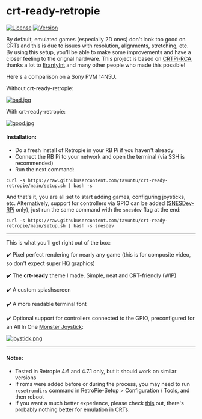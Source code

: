 # crt-ready-retropie

[![License](http://img.shields.io/:license-MIT-blue.svg)](https://github.com/tavuntu/crt-ready-retropie/blob/master/LICENSE.md)
[![Version](http://img.shields.io/:beta-0.0.3-green.svg)](https://github.com/tavuntu/crt-ready-retropie)

By default, emulated games (especially 2D ones) don't look too good on CRTs and this is due to issues with resolution, alignments, stretching, etc. By using this setup, you'll be able to make some improvements and have a closer feeling to the orignal hardware. This project is based on [CRTPi-RCA](https://github.com/crtpi/CRTPi-RCA), thanks a lot to [ErantyInt](https://github.com/crtpi) and many other people who made this possible!

Here's a comparison on a Sony PVM 14N5U.

Without crt-ready-retropie:

[![bad.jpg](https://i.postimg.cc/4dGp93k0/bad.jpg)](https://postimg.cc/bG6GXpv0)

With crt-ready-retropie:

[![good.jpg](https://i.postimg.cc/3xycNk9F/good.jpg)](https://postimg.cc/w1pVbTC1)

#### Installation:

* Do a fresh install of Retropie in your RB Pi if you haven't already
* Connect the RB Pi to your network and open the terminal (via SSH is recommended)
* Run the next command:
```
curl -s https://raw.githubusercontent.com/tavuntu/crt-ready-retropie/main/setup.sh | bash -s
```

And that's it, you are all set to start adding games, configuring joysticks, etc. Alternatively, support for controllers via GPIO can be added ([SNESDev-RPi](https://github.com/petrockblog/SNESDev-RPi) only), just run the same command with the ```snesdev``` flag at the end:

```
curl -s https://raw.githubusercontent.com/tavuntu/crt-ready-retropie/main/setup.sh | bash -s snesdev
```

---

This is what you'll get right out of the box:

:heavy_check_mark:  Pixel perfect rendering for nearly any game (this is for composite video, so don't expect super HQ graphics)

:heavy_check_mark:  The **crt-ready** theme I made. Simple, neat and CRT-friendly (WIP)

:heavy_check_mark:  A custom splashscreen

:heavy_check_mark:  A more readable terminal font

:heavy_check_mark:  Optional support for controllers connected to the GPIO, preconfigured for an All In One [Monster Joystick](https://monsterjoysticks.com/all-in-one-joysticks):

[![joystick.png](https://i.postimg.cc/QN93DLmm/joystick.png)](https://postimg.cc/kDmZNpkR)

---

#### Notes:

* Tested in Retropie 4.6 and 4.7.1 only, but it should work on similar versions
* If roms were added before or during the process, you may need to run ```resetromdirs``` command in RetroPie-Setup > Configuration / Tools, and then reboot
* If you want a much better experience, please check [this](https://www.rgb-pi.com/) out, there's probably nothing better for emulation in CRTs.
